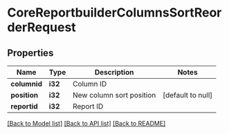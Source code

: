# CoreReportbuilderColumnsSortReorderRequest

## Properties

Name | Type | Description | Notes
------------ | ------------- | ------------- | -------------
**columnid** | **i32** | Column ID | 
**position** | **i32** | New column sort position | [default to null]
**reportid** | **i32** | Report ID | 

[[Back to Model list]](../README.md#documentation-for-models) [[Back to API list]](../README.md#documentation-for-api-endpoints) [[Back to README]](../README.md)


